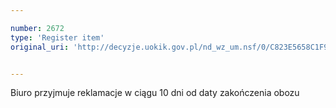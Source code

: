 ```yaml
---

number: 2672
type: 'Register item'
original_uri: 'http://decyzje.uokik.gov.pl/nd_wz_um.nsf/0/C823E5658C1F9DD9C125793C003D1D55?OpenDocument'


---
```


Biuro przyjmuje reklamacje w ciągu 10 dni od daty zakończenia obozu
